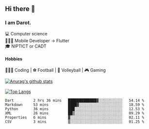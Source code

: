 ## Hi there 👋

### I am Darot.

💻 Computer science <br>
🧑🏻‍💻 Mobile Developer -> Flutter<br>
🎓 NIPTICT or CADT<br>

#### Hobbies 
🧑🏻‍💻 Coding  |  ⚽️ Football | 🏐 Volleyball | 🎮 Gaming<br>

<!-- [![Darot's GitHub stats](https://github-readme-stats.vercel.app/api?username=darot-chen)](https://github.com/darot-chen/github-readme-stats) -->
<!--
**darot-chen/darot-chen** is a ✨ _special_ ✨ repository because its `README.md` (this file) appears on your GitHub profile.

Here are some ideas to get you started:

- 🔭 I’m currently working on ...
- 🌱 I’m currently learning ...
- 👯 I’m looking to collaborate on ...
- 🤔 I’m looking for help with ...
- 💬 Ask me about ...
- 📫 How to reach me: ...
- 😄 Pronouns: ...
- ⚡ Fun fact: ...
-->

[![Anurag's github stats](https://github-readme-stats.vercel.app/api?username=darot-chen&count_private=true&theme=cobalt&show_icons=true)](https://github.com/darot-chen)
</br>
</br>
[![Top Langs](https://github-readme-stats.vercel.app/api/top-langs/?username=darot-chen&layout=compact&theme=cobalt)](https://github.com/darot-chen/)


<!--START_SECTION:waka-->

```text
Dart         2 hrs 36 mins   █████████████▓░░░░░░░░░░░   54.14 %
Markdown     53 mins         ████▓░░░░░░░░░░░░░░░░░░░░   18.59 %
Python       36 mins         ███░░░░░░░░░░░░░░░░░░░░░░   12.53 %
XML          26 mins         ██▒░░░░░░░░░░░░░░░░░░░░░░   09.29 %
Properties   6 mins          ▓░░░░░░░░░░░░░░░░░░░░░░░░   02.11 %
CSV          3 mins          ▒░░░░░░░░░░░░░░░░░░░░░░░░   01.25 %
```

<!--END_SECTION:waka-->
